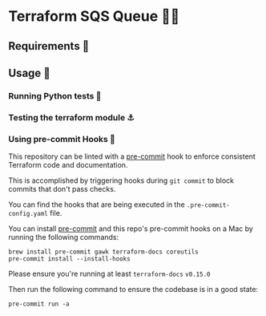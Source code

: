 
# Terraform SQS Queue 🧜‍♀️

## Requirements 🐠

## Usage 🦑

### Running Python tests 🌊

### Testing the terraform module ⚓

### Using pre-commit Hooks 🐠

This repository can be linted with a [pre-commit](https://pre-commit.com/) hook to
enforce consistent Terraform code and documentation. 

This is accomplished by
triggering hooks during `git commit` to block commits that don't pass checks. 

You can find the hooks that are being
executed in the `.pre-commit-config.yaml` file.

You can install [pre-commit](https://pre-commit.com/) and this repo's pre-commit hooks on a Mac by running the following commands:

```
brew install pre-commit gawk terraform-docs coreutils
pre-commit install --install-hooks
```
Please ensure you're running at least `terraform-docs` `v0.15.0`

Then run the following command to ensure the codebase is in a good state:

```
pre-commit run -a
```

